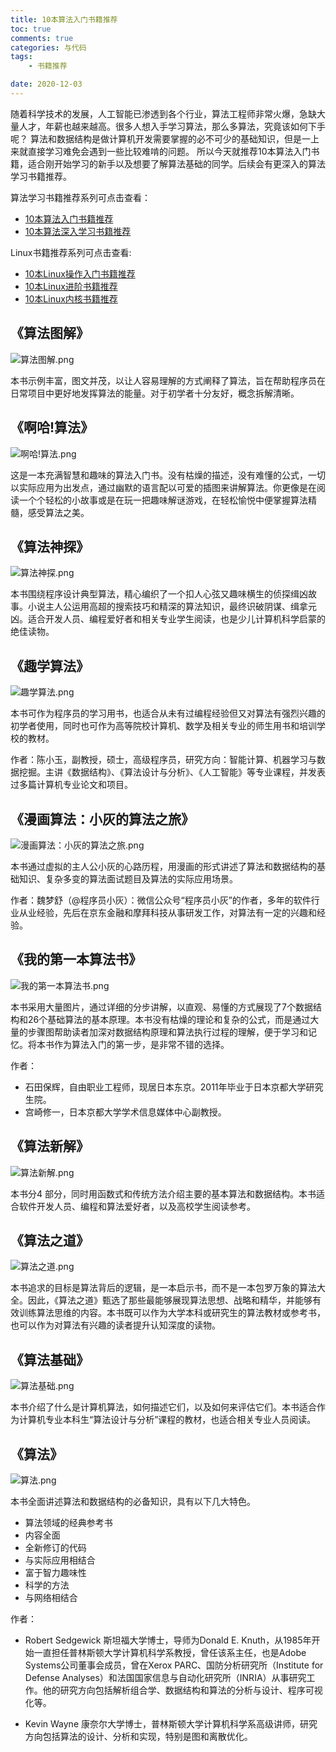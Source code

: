 ```yaml
---
title: 10本算法入门书籍推荐
toc: true
comments: true
categories: 与代码
tags: 
	- 书籍推荐

date: 2020-12-03
---
```


随着科学技术的发展，人工智能已渗透到各个行业，算法工程师非常火爆，急缺大量人才，年薪也越来越高。很多人想入手学习算法，那么多算法，究竟该如何下手呢？
算法和数据结构是做计算机开发需要掌握的必不可少的基础知识，但是一上来就直接学习难免会遇到一些比较难啃的问题。
所以今天就推荐10本算法入门书籍，适合刚开始学习的新手以及想要了解算法基础的同学。后续会有更深入的算法学习书籍推荐。

算法学习书籍推荐系列可点击查看：

- [10本算法入门书籍推荐](https://102no.com/2020/12/03/10-algorithm-books/)
- [10本算法深入学习书籍推荐](https://102no.com/2021/01/25/10-in-depth-algorithm-books/)

Linux书籍推荐系列可点击查看:
	
- [10本Linux操作入门书籍推荐](https://102no.com/2020/08/13/10-linux-introduction-books/)
- [10本Linux进阶书籍推荐](https://102no.com/2020/08/17/10-linux-advanced-books/)
- [10本Linux内核书籍推荐](https://102no.com/2020/09/01/10-linux-kernel-books/)


## 《算法图解》

![算法图解.png](https://i.loli.net/2020/12/03/czT2nw8ObVuxCPG.png)

本书示例丰富，图文并茂，以让人容易理解的方式阐释了算法，旨在帮助程序员在日常项目中更好地发挥算法的能量。对于初学者十分友好，概念拆解清晰。

## 《啊哈!算法》

![啊哈!算法.png](https://i.loli.net/2020/12/03/QbBNyeoVKuhZXGw.png)

这是一本充满智慧和趣味的算法入门书。没有枯燥的描述，没有难懂的公式，一切以实际应用为出发点，通过幽默的语言配以可爱的插图来讲解算法。你更像是在阅读一个个轻松的小故事或是在玩一把趣味解谜游戏，在轻松愉悦中便掌握算法精髓，感受算法之美。

## 《算法神探》

![算法神探.png](https://i.loli.net/2020/12/03/o1ajNycw4vtsudY.png)

本书围绕程序设计典型算法，精心编织了一个扣人心弦又趣味横生的侦探缉凶故事。小说主人公运用高超的搜索技巧和精深的算法知识，最终识破阴谋、缉拿元凶。适合开发人员、编程爱好者和相关专业学生阅读，也是少儿计算机科学启蒙的绝佳读物。

## 《趣学算法》

![趣学算法.png](https://i.loli.net/2020/12/03/IHehSkoPy6NmGra.png)

本书可作为程序员的学习用书，也适合从未有过编程经验但又对算法有强烈兴趣的初学者使用，同时也可作为高等院校计算机、数学及相关专业的师生用书和培训学校的教材。

作者：陈小玉，副教授，硕士，高级程序员，研究方向：智能计算、机器学习与数据挖掘。主讲《数据结构》、《算法设计与分析》、《人工智能》等专业课程，并发表过多篇计算机专业论文和项目。


## 《漫画算法：小灰的算法之旅》

![漫画算法：小灰的算法之旅.png](https://i.loli.net/2020/12/03/VQlrMnwbszA4vEK.png)

本书通过虚拟的主人公小灰的心路历程，用漫画的形式讲述了算法和数据结构的基础知识、复杂多变的算法面试题目及算法的实际应用场景。

作者：魏梦舒（@程序员小灰）：微信公众号“程序员小灰”的作者，多年的软件行业从业经验，先后在京东金融和摩拜科技从事研发工作，对算法有一定的兴趣和经验。


## 《我的第一本算法书》

![我的第一本算法书.png](https://i.loli.net/2020/12/03/VPkMTyJe9tcLQ8W.png)

本书采用大量图片，通过详细的分步讲解，以直观、易懂的方式展现了7个数据结构和26个基础算法的基本原理。本书没有枯燥的理论和复杂的公式，而是通过大量的步骤图帮助读者加深对数据结构原理和算法执行过程的理解，便于学习和记忆。将本书作为算法入门的第一步，是非常不错的选择。

作者：

- 石田保辉，自由职业工程师，现居日本东京。2011年毕业于日本京都大学研究生院。
- 宫崎修一，日本京都大学学术信息媒体中心副教授。

## 《算法新解》

![算法新解.png](https://i.loli.net/2020/12/03/bXwGTykVJjosr6A.png)

本书分4 部分，同时用函数式和传统方法介绍主要的基本算法和数据结构。本书适合软件开发人员、编程和算法爱好者，以及高校学生阅读参考。

## 《算法之道》

![算法之道.png](https://i.loli.net/2020/12/03/ENTOuHhIVDm954K.png)

本书追求的目标是算法背后的逻辑，是一本启示书，而不是一本包罗万象的算法大全。因此，《算法之道》甄选了那些最能够展现算法思想、战略和精华，并能够有效训练算法思维的内容。本书既可以作为大学本科或研究生的算法教材或参考书，也可以作为对算法有兴趣的读者提升认知深度的读物。

##  《算法基础》

![算法基础.png](https://i.loli.net/2020/12/03/BSJcQfo3s9CI7Ai.png)

本书介绍了什么是计算机算法，如何描述它们，以及如何来评估它们。本书适合作为计算机专业本科生“算法设计与分析”课程的教材，也适合相关专业人员阅读。

## 《算法》

![算法.png](https://i.loli.net/2020/12/03/r14eTGPUiNh8WBa.png)

本书全面讲述算法和数据结构的必备知识，具有以下几大特色。

- 算法领域的经典参考书
- 内容全面
- 全新修订的代码
- 与实际应用相结合
- 富于智力趣味性
- 科学的方法
- 与网络相结合

作者：

- Robert Sedgewick 斯坦福大学博士，导师为Donald E. Knuth，从1985年开始一直担任普林斯顿大学计算机科学系教授，曾任该系主任，也是Adobe Systems公司董事会成员，曾在Xerox PARC、国防分析研究所（Institute for Defense Analyses）和法国国家信息与自动化研究所（INRIA）从事研究工作。他的研究方向包括解析组合学、数据结构和算法的分析与设计、程序可视化等。

- Kevin Wayne 康奈尔大学博士，普林斯顿大学计算机科学系高级讲师，研究方向包括算法的设计、分析和实现，特别是图和离散优化。



